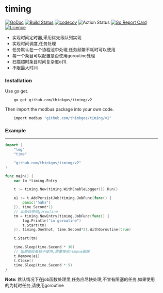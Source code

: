 # timing  
[![GoDoc](https://godoc.org/github.com/thinkgos/timing?status.svg)](https://godoc.org/github.com/thinkgos/timing)
[![Build Status](https://travis-ci.org/thinkgos/timing.svg?branch=master)](https://travis-ci.org/thinkgos/timing)
[![codecov](https://codecov.io/gh/thinkgos/timing/branch/master/graph/badge.svg)](https://codecov.io/gh/thinkgos/timing)
![Action Status](https://github.com/thinkgos/timing/workflows/Go/badge.svg)
[![Go Report Card](https://goreportcard.com/badge/github.com/thinkgos/timing)](https://goreportcard.com/report/github.com/thinkgos/timing)
[![Licence](https://img.shields.io/github/license/thinkgos/timing)](https://raw.githubusercontent.com/thinkgos/timing/master/LICENSE)  
 - 实现时间定时器,采用优先级队列实现
 - 实现时间调度,任务处理
 - 任务默认在一个协程池中处理,任务频繁不耗时可以使用
 - 每一个条目可以配置是否使用goroutine处理
 - 扫描超时条目时间复杂度o(1).
 - 不限最大时间

### Installation

Use go get.
```bash
    go get github.com/thinkgos/timing/v2
```

Then import the modbus package into your own code.
```bash
    import modbus "github.com/thinkgos/timing/v2"
```

### Example

---

```go
import (
	"log"
	"time"

	"github.com/thinkgos/timing/v2"
)

func main() {
	var tm *timing.Entry

	t := timing.New(timing.WithEnableLogger()).Run()

	e1 := t.AddPersistJob(timing.JobFunc(func() {
		panic("haha")
	}), time.Second*1)
	// 此条目使用goroutine
	tm = timing.NewEntry(timing.JobFunc(func() {
		log.Println("in goroutine")
		t.Start(tm)
	}), timing.OneShot, time.Second*2).WithGoroutine(true)

	t.Start(tm)

	time.Sleep(time.Second * 30)
	// 如果相应条目不使用,需要使用remove删除
	t.Remove(e1)
	t.Close()
	time.Sleep(time.Second * 5)
}
```

**Note:** 
    默认情况下在job函数处理里,任务应尽快处理,不宣有阻塞的任务,如果使用的为耗时任务,请使用goroutine
    
 